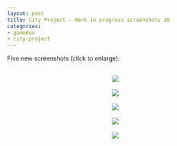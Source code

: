 ```yaml
---
layout: post
title: City Project - Work in progress screenshots 26
categories:
- gamedev
- city-project
---
```


Five new screenshots (click to enlarge):<br /><br /><div class="separator" style="clear: both; text-align: center;"><a href="http://2.bp.blogspot.com/-YkhdKYNCDiQ/Tw7asG6x-0I/AAAAAAAAAQQ/MFAHAs-SPUo/s1600/blog.binarynonsense.com_20120112_800_02.jpg"><img border="0" src="http://2.bp.blogspot.com/-nKezgaGairw/Tw7HN19fc4I/AAAAAAAAAPo/aF3kqe5DR4c/s1600/blog.binarynonsense.com_20120112_02.jpg" /></a><br /><br /><a href="http://4.bp.blogspot.com/-3HbEhil-znk/Tw7arqsDwoI/AAAAAAAAAQI/3HUbuH-G_Ao/s1600/blog.binarynonsense.com_20120112_800_01.jpg"><img border="0" src="http://3.bp.blogspot.com/-eNi74QBbVRg/Tw7HNCFeH4I/AAAAAAAAAPg/OnQWz_1ug-c/s1600/blog.binarynonsense.com_20120112_01.jpg" /></a></div><br /><a name="more"></a><div class="separator" style="clear: both; text-align: center;"><a href="http://2.bp.blogspot.com/-vzCwU5TsndY/Tw7atZCJJyI/AAAAAAAAAQY/ulljHGnsD8I/s1600/blog.binarynonsense.com_20120112_800_03.jpg"><img border="0" src="http://3.bp.blogspot.com/-LfBqUqokUB0/Tw7HOmIYtwI/AAAAAAAAAPw/gFng0AkasBE/s1600/blog.binarynonsense.com_20120112_03.jpg" /></a></div><br /><div class="separator" style="clear: both; text-align: center;"><a href="http://3.bp.blogspot.com/-PbcJutpzW6A/Tw7auuyaX5I/AAAAAAAAAQg/BOD5bJ0KYK0/s1600/blog.binarynonsense.com_20120112_800_04.jpg"><img border="0" src="http://1.bp.blogspot.com/-fYQ51xouC0M/Tw7HPdsIf7I/AAAAAAAAAP0/IZLaT-lDRBQ/s1600/blog.binarynonsense.com_20120112_04.jpg" /></a></div><br /><div class="separator" style="clear: both; text-align: center;"><a href="http://2.bp.blogspot.com/-ZNT8tFWmg_A/Tw7awvg-n3I/AAAAAAAAAQo/TywEN1v_RKs/s1600/blog.binarynonsense.com_20120112_800_05.jpg"><img border="0" src="http://1.bp.blogspot.com/-9IS0sJJsOcE/Tw7HP4lOSdI/AAAAAAAAAP8/ef4goQeDy1c/s1600/blog.binarynonsense.com_20120112_05.jpg" /></a></div>